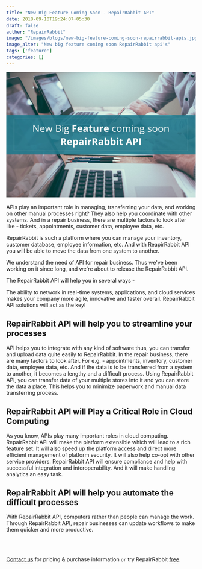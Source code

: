 ```yaml
---
title: "New Big Feature Coming Soon - RepairRabbit API"
date: 2018-09-10T19:24:07+05:30
draft: false
auther: "RepairRabbit"
image: "/images/blogs/new-big-feature-coming-soon-repairrabbit-apis.jpg"
image_alter: "New big feature coming soon RepairRabbit api's"
tags: ['feature']
categories: []
---
```


<img src="/images/blogs/new-big-feature-coming-soon-repairrabbit-apis.jpg" alt="New big feature coming soon RepairRabbit api's" />


APIs play an important role in managing, transferring your data, and working on other manual processes right? They also help you coordinate with other systems. And in a repair business, there are multiple factors to look after like - tickets, appointments, customer data, employee data, etc.

RepairRabbit is such a platform where you can manage your inventory, customer database, employee information, etc. And with ReapirRabbit API you will be able to move the data from one system to another.


We understand the need of  API for repair business. Thus we've been working on it since long, and we're about to release the
RepairRabbit API.

The RepairRabbit API will help you in several ways -

The ability to network in real-time systems, applications, and cloud services makes your company more agile, innovative and faster overall. RepairRabbit API solutions will act as the key!

## RepairRabbit API will help you to streamline your processes

API helps you to integrate with any kind of software thus, you can transfer and upload data quite easily to RepairRabbit.
In the repair business, there are many factors to look after. For e.g. - appointments, inventory, customer data, employee data, etc. And if the data is to be transferred from a system to another, it becomes a lengthy and a difficult process. Using RepairRabbit API, you can transfer data of your multiple stores into it and you can store the data a place. This helps you to minimize paperwork and manual data transferring process.

## RepairRabbit API will Play a Critical Role in Cloud Computing

As you know, APIs play many important roles in cloud computing. RepairRabbit API will make the platform extensible which will lead to a rich feature set. It will also speed up the platform access and direct more efficient management of platform security. It will also help co-opt with other service providers. RepairRabbit API will ensure compliance and help with successful integration and interoperability. And it will make handling analytics an easy task.

## RepairRabbit API will help you automate the difficult processes

With RepairRabbit API, computers rather than people can manage the work. Through RepairRabbit API, repair businesses can update workflows to make them quicker and more productive.

<br>
<br>

<a href="mailto:sales@repairrabbit.co?subject=Query of RepairRabbit" target="_blank">Contact us</a> for pricing & purchase information `or` try RepairRabbit <a href="https://demo.repairrabbit.co/admin" rel="noopener" target="_blank" title="RepairRabbit Demo">free</a>.

<br>
